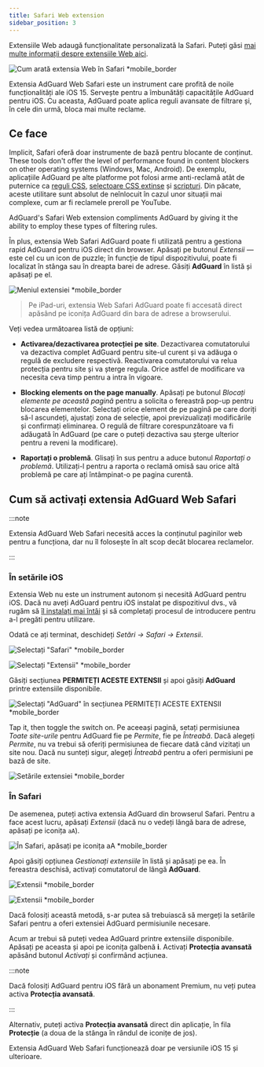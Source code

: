 ```yaml
---
title: Safari Web extension
sidebar_position: 3
---
```


Extensiile Web adaugă funcționalitate personalizată la Safari. Puteți găsi [mai multe informații despre extensiile Web aici](https://developer.apple.com/documentation/safariservices/safari_web_extensions).

![Cum arată extensia Web în Safari *mobile_border](https://cdn.adtidy.org/public/Adguard/kb/iOS/webext/menu_en.png)

Extensia AdGuard Web Safari este un instrument care profită de noile funcționalități ale iOS 15. Servește pentru a îmbunătăți capacitățile AdGuard pentru iOS. Cu aceasta, AdGuard poate aplica reguli avansate de filtrare și, în cele din urmă, bloca mai multe reclame.

## Ce face

Implicit, Safari oferă doar instrumente de bază pentru blocante de conținut. These tools don't offer the level of performance found in content blockers on other operating systems (Windows, Mac, Android). De exemplu, aplicațiile AdGuard pe alte platforme pot folosi arme anti-reclamă atât de puternice ca [reguli CSS](/general/ad-filtering/create-own-filters#cosmetic-css-rules), [selectoare CSS extinse](/general/ad-filtering/create-own-filters#extended-css-selectors) și [scripturi](/general/ad-filtering/create-own-filters#scriptlets). Din păcate, aceste utilitare sunt absolut de neînlocuit în cazul unor situații mai complexe, cum ar fi reclamele preroll pe YouTube.

AdGuard's Safari Web extension compliments AdGuard by giving it the ability to employ these types of filtering rules.

În plus, extensia Web Safari AdGuard poate fi utilizată pentru a gestiona rapid AdGuard pentru iOS direct din browser. Apăsați pe butonul *Extensii* — este cel cu un icon de puzzle; în funcție de tipul dispozitivului, poate fi localizat în stânga sau în dreapta barei de adrese. Găsiți **AdGuard** în listă și apăsați pe el.

![Meniul extensiei *mobile_border](https://cdn.adtidy.org/public/Adguard/kb/iOS/webext/ext_adguard_en.png?1)

> Pe iPad-uri, extensia Web Safari AdGuard poate fi accesată direct apăsând pe iconița AdGuard din bara de adrese a browserului.

Veți vedea următoarea listă de opțiuni:

- **Activarea/dezactivarea protecției pe site**. Dezactivarea comutatorului va dezactiva complet AdGuard pentru site-ul curent și va adăuga o regulă de excludere respectivă. Reactivarea comutatorului va relua protecția pentru site și va șterge regula. Orice astfel de modificare va necesita ceva timp pentru a intra în vigoare.

- **Blocking elements on the page manually**. Apăsați pe butonul *Blocați elemente pe această pagină* pentru a solicita o fereastră pop-up pentru blocarea elementelor. Selectați orice element de pe pagină pe care doriți să-l ascundeți, ajustați zona de selecție, apoi previzualizați modificările și confirmați eliminarea. O regulă de filtrare corespunzătoare va fi adăugată în AdGuard (pe care o puteți dezactiva sau șterge ulterior pentru a reveni la modificare).

- **Raportați o problemă**. Glisați în sus pentru a aduce butonul *Raportați o problemă*. Utilizați-l pentru a raporta o reclamă omisă sau orice altă problemă pe care ați întâmpinat-o pe pagina curentă.

## Cum să activați extensia AdGuard Web Safari

:::note

Extensia AdGuard Web Safari necesită acces la conținutul paginilor web pentru a funcționa, dar nu îl folosește în alt scop decât blocarea reclamelor.

:::

### În setările iOS

Extensia Web nu este un instrument autonom și necesită AdGuard pentru iOS. Dacă nu aveți AdGuard pentru iOS instalat pe dispozitivul dvs., vă rugăm să [îl instalați mai întâi](../installation) și să completați procesul de introducere pentru a-l pregăti pentru utilizare.

Odată ce ați terminat, deschideți *Setări → Safari → Extensii*.

![Selectați "Safari" *mobile_border](https://cdn.adtidy.org/public/Adguard/kb/iOS/webext/settings1_en.png)

![Selectați "Extensii" *mobile_border](https://cdn.adtidy.org/public/Adguard/kb/iOS/webext/settings2_en.png)

Găsiți secțiunea **PERMITEȚI ACESTE EXTENSII** și apoi găsiți **AdGuard** printre extensiile disponibile.

![Selectați "AdGuard" în secțiunea PERMITEȚI ACESTE EXTENSII *mobile_border](https://cdn.adtidy.org/public/Adguard/kb/iOS/webext/settings3_en.png)

Tap it, then toggle the switch on. Pe aceeași pagină, setați permisiunea *Toate site-urile* pentru AdGuard fie pe *Permite*, fie pe *Întreabă*. Dacă alegeți *Permite*, nu va trebui să oferiți permisiunea de fiecare dată când vizitați un site nou. Dacă nu sunteți sigur, alegeți *Întreabă* pentru a oferi permisiuni pe bază de site.

![Setările extensiei *mobile_border](https://cdn.adtidy.org/public/Adguard/kb/iOS/webext/settings4_en.png)

### În Safari

De asemenea, puteți activa extensia AdGuard din browserul Safari. Pentru a face acest lucru, apăsați *Extensii* (dacă nu o vedeți lângă bara de adrese, apăsați pe iconița `aA`).

![În Safari, apăsați pe iconița aA *mobile_border](https://cdn.adtidy.org/public/Adguard/kb/iOS/webext/safari1_en.png)

Apoi găsiți opțiunea *Gestionați extensiile* în listă și apăsați pe ea. În fereastra deschisă, activați comutatorul de lângă **AdGuard**.

![Extensii *mobile_border](https://cdn.adtidy.org/public/Adguard/kb/iOS/webext/safari2_en.png)

![Extensii *mobile_border](https://cdn.adtidy.org/public/Adguard/kb/iOS/webext/safari3_en.png)

Dacă folosiți această metodă, s-ar putea să trebuiască să mergeți la setările Safari pentru a oferi extensiei AdGuard permisiunile necesare.

Acum ar trebui să puteți vedea AdGuard printre extensiile disponibile. Apăsați pe aceasta și apoi pe iconița galbenă **i**. Activați **Protecția avansată** apăsând butonul *Activați* și confirmând acțiunea.

:::note

Dacă folosiți AdGuard pentru iOS fără un abonament Premium, nu veți putea activa **Protecția avansată**.

:::

Alternativ, puteți activa **Protecția avansată** direct din aplicație, în fila **Protecție** (a doua de la stânga în rândul de iconițe de jos).

Extensia AdGuard Web Safari funcționează doar pe versiunile iOS 15 și ulterioare.
